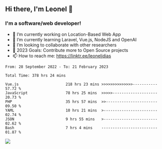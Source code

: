## Hi there, I'm Leonel 👋

### I'm a software/web developer!
- 🔭 I’m currently working on Location-Based Web App
- 🌱 I’m currently learning Laravel, Vue.js, NodeJS and OpenAI
- 👯 I’m looking to collaborate with other researchers
- 🥅 2023 Goals: Contribute more to Open Source projects
- 📫 How to reach me: https://linktr.ee/leoneljdias

<!--START_SECTION:waka-->

```text
From: 28 September 2022 - To: 21 February 2023

Total Time: 378 hrs 24 mins

Vue.js                     218 hrs 23 mins >>>>>>>>>>>>>>-----------   57.72 %
JavaScript                 78 hrs 25 mins  >>>>>--------------------   20.73 %
PHP                        35 hrs 57 mins  >>-----------------------   09.50 %
YAML                       10 hrs 21 mins  >------------------------   02.74 %
JSON                       9 hrs 55 mins   >------------------------   02.62 %
Bash                       7 hrs 4 mins    -------------------------   01.87 %
```

<!--END_SECTION:waka-->

![](https://komarev.com/ghpvc/?username=leoneljdias&color=blue&style=flat-square)
